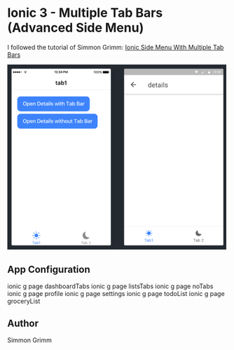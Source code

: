 # Ionic 3 - Multiple Tab Bars (Advanced Side Menu)

I followed the tutorial of Simmon Grimm: [Ionic Side Menu With Multiple Tab Bars](https://youtu.be/IzUip9UEqV0)

<img src="https://github.com/martha-softwaredeveloper/Ionic4-TabBar/blob/master/src/assets/ionic4-tab-bar_screenshot.png" width="500"/>

## App Configuration
ionic g page dashboardTabs
ionic g page listsTabs
ionic g page noTabs
ionic g page profile
ionic g page settings
ionic g page todoList
ionic g page groceryList

## Author

Simmon Grimm